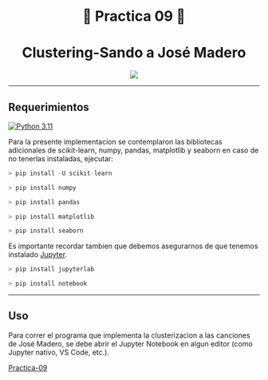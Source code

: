 <div align="center">

# 🤖 **Practica 09** 🐼

<!---
https://www.youtube.com/watch?v=dQw4w9WgXcQ
-->

# **Clustering-Sando a José Madero**

</div>


<div align="center">

[![](https://media0.giphy.com/media/v1.Y2lkPTc5MGI3NjExcTF1ZGgzaGFndzE0YjNvZjhuemY0bzg4eWd6N3o3cGRqNTNrc3o1MyZlcD12MV9pbnRlcm5hbF9naWZfYnlfaWQmY3Q9dHM/57Eaw1NeTjAvd6i5w9/giphy.gif)](https://www.youtube.com/watch?v=bqwLVQ7uv1c)

</div>

---

## **Requerimientos**

[![Python 3.11](https://img.shields.io/badge/python-3.11-blue.svg)](https://www.python.org/downloads/release/python-311/)

Para la presente implementacion se contemplaron las bibliotecas adicionales de scikit-learn, numpy, pandas, matplotlib y seaborn en caso de no tenerlas instaladas, ejecutar:


```C
> pip install -U scikit-learn
```

```C
> pip install numpy
```

```C
> pip install pandas
```


```C
> pip install matplotlib
```

```C
> pip install seaborn
```

Es importante recordar tambien que debemos asegurarnos de que tenemos instalado [Jupyter](https://jupyter.org/install).

```C
> pip install jupyterlab
```

```C
> pip install notebook
```


---

## **Uso**

Para correr el programa que implementa la clusterizacion a las canciones de José Madero, se debe abrir el Jupyter Notebook en algun editor (como Jupyter nativo, VS Code, etc.).

[Practica-09](./practica_09.ipynb)


